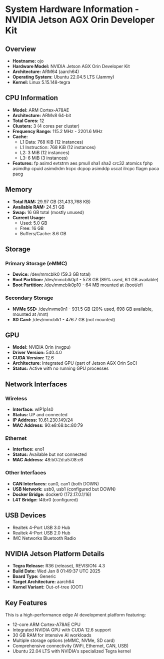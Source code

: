 # System Hardware Information - NVIDIA Jetson AGX Orin Developer Kit

## Overview
- **Hostname:** ojo
- **Hardware Model:** NVIDIA Jetson AGX Orin Developer Kit
- **Architecture:** ARM64 (aarch64)
- **Operating System:** Ubuntu 22.04.5 LTS (Jammy)
- **Kernel:** Linux 5.15.148-tegra

## CPU Information
- **Model:** ARM Cortex-A78AE
- **Architecture:** ARMv8 64-bit
- **Total Cores:** 12
- **Clusters:** 3 (4 cores per cluster)
- **Frequency Range:** 115.2 MHz - 2201.6 MHz
- **Cache:**
  - L1 Data: 768 KiB (12 instances)
  - L1 Instruction: 768 KiB (12 instances)
  - L2: 3 MiB (12 instances)
  - L3: 6 MiB (3 instances)
- **Features:** fp asimd evtstrm aes pmull sha1 sha2 crc32 atomics fphp asimdhp cpuid asimdrdm lrcpc dcpop asimddp uscat ilrcpc flagm paca pacg

## Memory
- **Total RAM:** 29.97 GB (31,433,768 KB)
- **Available RAM:** 24.51 GB
- **Swap:** 16 GB total (mostly unused)
- **Current Usage:**
  - Used: 5.0 GB
  - Free: 16 GB
  - Buffers/Cache: 8.6 GB

## Storage
### Primary Storage (eMMC)
- **Device:** /dev/mmcblk0 (59.3 GB total)
- **Root Partition:** /dev/mmcblk0p1 - 57.8 GB (89% used, 6.1 GB available)
- **Boot Partition:** /dev/mmcblk0p10 - 64 MB mounted at /boot/efi

### Secondary Storage
- **NVMe SSD:** /dev/nvme0n1 - 931.5 GB (20% used, 698 GB available, mounted at /mnt)
- **SD Card:** /dev/mmcblk1 - 476.7 GB (not mounted)

## GPU
- **Model:** NVIDIA Orin (nvgpu)
- **Driver Version:** 540.4.0
- **CUDA Version:** 12.6
- **Architecture:** Integrated GPU (part of Jetson AGX Orin SoC)
- **Status:** Active with no running GPU processes

## Network Interfaces
### Wireless
- **Interface:** wlP1p1s0
- **Status:** UP and connected
- **IP Address:** 10.61.230.149/24
- **MAC Address:** 90:e8:68:bc:80:79

### Ethernet
- **Interface:** eno1
- **Status:** Available but not connected
- **MAC Address:** 48:b0:2d:a5:08:c6

### Other Interfaces
- **CAN Interfaces:** can0, can1 (both DOWN)
- **USB Network:** usb0, usb1 (configured but DOWN)
- **Docker Bridge:** docker0 (172.17.0.1/16)
- **L4T Bridge:** l4tbr0 (configured)

## USB Devices
- Realtek 4-Port USB 3.0 Hub
- Realtek 4-Port USB 2.0 Hub
- IMC Networks Bluetooth Radio

## NVIDIA Jetson Platform Details
- **Tegra Release:** R36 (release), REVISION: 4.3
- **Build Date:** Wed Jan 8 01:49:37 UTC 2025
- **Board Type:** Generic
- **Target Architecture:** aarch64
- **Kernel Variant:** Out-of-tree (OOT)

## Key Features
This is a high-performance edge AI development platform featuring:
- 12-core ARM Cortex-A78AE CPU
- Integrated NVIDIA GPU with CUDA 12.6 support
- 30 GB RAM for intensive AI workloads
- Multiple storage options (eMMC, NVMe, SD card)
- Comprehensive connectivity (WiFi, Ethernet, CAN, USB)
- Ubuntu 22.04 LTS with NVIDIA's specialized Tegra kernel